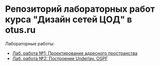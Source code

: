 # Репозиторий лабораторных работ курса "Дизайн сетей ЦОД" в otus.ru

Лабораторные работы:
- [Лаб. работа №1: Проектирование адресного пространства](labs/lab01/README.md)
- [Лаб. работа №2: Построение Underlay. OSPF](labs/lab02/README.md)